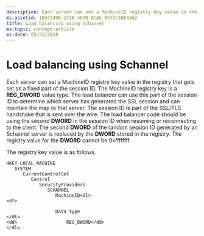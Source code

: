 ```yaml
---
description: Each server can set a MachineID registry key value in the registry that gets set as a fixed part of the session ID.
ms.assetid: 1B373496-1C1B-4D4B-8CAC-B572C58E43A2
title: Load balancing using Schannel
ms.topic: concept-article
ms.date: 05/31/2018
---
```


# Load balancing using Schannel

Each server can set a MachineID registry key value in the registry that gets set as a fixed part of the session ID. The MachineID registry key is a **REG\_DWORD** value type. The load balancer can use this part of the session ID to determine which server has generated the SSL session and can maintain the map to that server. The session ID is part of the SSL/TLS handshake that is sent over the wire. The load balancer code should be using the second **DWORD** in the session ID when resuming or reconnecting to the client. The second **DWORD** of the random session ID generated by an Schannel server is replaced by the **DWORD** stored in the registry. The registry value for the **DWORD** cannot be 0xffffffff.

The registry key value is as follows.

```
HKEY_LOCAL_MACHINE
   SYSTEM
      CurrentControlSet
         Control
            SecurityProviders
               SCHANNEL
                  MachineID<dl>
<dt>

                  Data type
</dt>
<dd>                  REG_DWORD</dd>
</dl>
```

 

 



